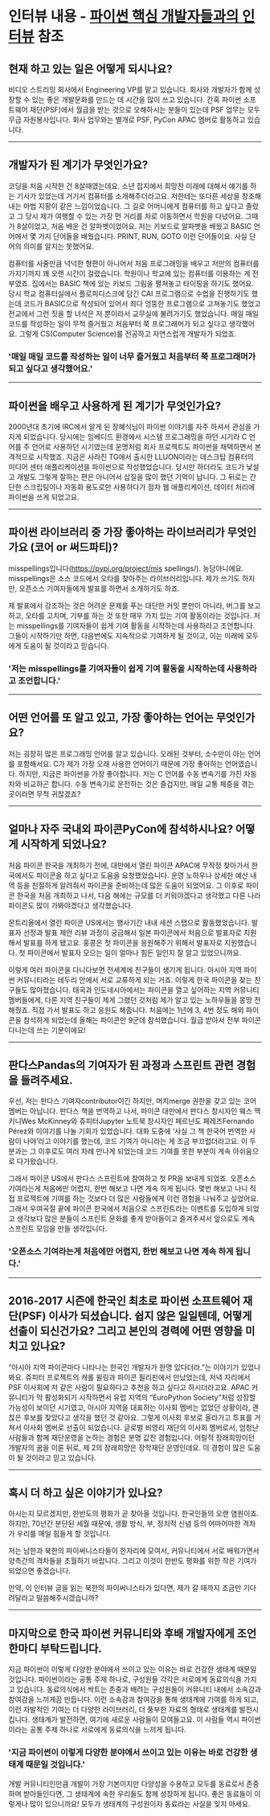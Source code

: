 # 인터뷰 내용 - [파이썬 핵심 개발자들과의 인터뷰](https://product.kyobobook.co.kr/detail/S000001800633) 참조
 

## 	현재 하고 있는 일은 어떻게 되시나요?

비디오 스트리밍 회사에서 Engineering VP를 맡고 있습니다. 회사와 개발자가 함께 성장할 수 있는 좋은 개발문화를 만드는 데 시간을 많이 쓰고 있습니다. 간혹 파이썬 소프트웨어 재단(PSF)에서 월급을 받는 것으로 오해하시는 분들이 있는데 PSF 업무는 모두 무급 자원봉사입니다. 회사 업무와는 별개로 PSF, PyCon APAC 멤버로 활동하고 있습니다.

---
## 	개발자가 된 계기가 무엇인가요?
	
코딩을 처음 시작한 건 8살때였는데요. 소년 잡지에서 희망찬 미래에 대해서 얘기를 하는 기사가 있었는데 거기서 컴퓨터를 소개해주더라고요. 저한테는 또다른 세상을 창조해내는 마법 지팡이 같은 느낌이었습니다. 그 길로 어머니에게 컴퓨터를 하고 싶다고 졸랐고 그 당시 제가 여행할 수 있는 가장 먼 거리를 차로 이동하면서 학원을 다녔어요. 그때가 8살이었고, 처음 배운 건 알파벳이었어요. 저는 키보드로 알파벳을 배웠고 BASIC 언어에서 몇 가지 단어들을 배웠습니다. PRINT, RUN, GOTO 이런 단어들이요. 사실 단어의 의미를 알지는 못했어요.

컴퓨터를 사줄만큼 넉넉한 형편이 아니어서 처음 프로그래밍을 배우고 저만의 컴퓨터를 가지기까지 꽤 오랜 시간이 걸렸습니다. 학원이나 학교에 있는 컴퓨터를 이용하는 게 전부였죠. 집에서는 BASIC 책에 있는 키보드 그림을 펼쳐놓고 타이핑을 하기도 했어요. 당시 학교 컴퓨터실에서 플로피디스크에 담긴 CAI 프로그램으로 수업을 진행하기도 했는데 코드가 BASIC으로 작성되어 있어서 죄다 엉뚱한 프로그램으로 고쳐놓기도 했었고 전교에서 그런 짓을 할 녀석은 저 뿐이라서 교무실에 불려가기도 했었습니다. 매일 매일 코드를 작성하는 일이 무척 즐거웠고 처음부터 쭉 프로그래머가 되고 싶다고 생각했어요. 그렇게 CS(Computer Science)를 전공하고 자연스럽게 개발자가 되었죠.

### '매일 매일 코드를 작성하는 일이 너무 즐거웠고 처음부터 쭉 프로그래머가 되고 싶다고 생각했어요.'

---
## 	파이썬을 배우고 사용하게 된 계기가 무엇인가요?

2000년대 초기에 IRC에서 알게 된 장혜식님이 파이썬 이야기를 자주 하셔서 관심을 가지게 되었습니다. 당시에는 임베디드 환경에서 시스템 프로그래밍을 하던 시기라 C 언어를 주 언어로 사용하던 시기였는데 운명처럼 회사 프로젝트도 파이썬을 채택하면서 본격적으로 시작했죠. 지금은 사라진 TG에서 출시한 LLUON이라는 데스크탑 컴퓨터의 미디어 센터 애플리케이션을 파이썬으로 작성했었습니다. 당시만 하더라도 코드가 낯설고 개발도 그렇게 잘하는 편은 아니어서 삽질을 많이 했던 기억이 납니다. 그 뒤로는 간단한 스크립팅이나 자동화 용도로만 사용하다가 점차 웹 애플리케이션, 데이터 처리에 파이썬을 쓰게 되었고요.

---
## 	파이썬 라이브러리 중 가장 좋아하는 라이브러리가 무엇인가요 (코어 or 써드파티)?

misspellings입니다(https://pypi.org/project/mis spellings/). 농담아니에요. misspellings은 소스 코드에서 오타를 찾아주는 라이브러리입니다. 제가 쓰기도 하지만, 오픈소스 기여자들에게 발표를 하면서 소개하기도 하죠.

제 발표에서 강조하는 것은 어려운 문제를 푸는 대단한 커밋 뿐만이 아니라, 버그를 보고하고, 오타를 고치며, 기부를 하는 것 또한 매우 가치 있는 기여 활동이라는 것입니다. 저는 misspellings를 기여자들이 쉽게 기여 활동을 시작하는데 사용하라고 조언합니다. 그들이 시작하기만 하면, 다음번에도 지속적으로 기여하게 될 것이고, 이는 미래에 모두에게 도움이 될 것이라고 믿습니다.

### '저는 misspellings를 기여자들이 쉽게 기여 활동을 시작하는데 사용하라고 조언합니다.'

---
## 	어떤 언어를 또 알고 있고, 가장 좋아하는 언어는 무엇인가요?

저는 굉장히 많은 프로그래밍 언어를 알고 있습니다. 오래된 것부터, 소수만이 아는 언어를 포함해서요. C가 제가 가장 오래 사용한 언어이기 때문에 가장 좋아하는 언어였습니다. 하지만, 지금은 파이썬을 가장 좋아합니다. 저는 C 언어를 수동 변속기를 가진 자동차와 비교하곤 합니다. 수동 변속기로 운전하는 것은 즐겁지만, 매일 교통 체증을 겪는 곳이라면 무척 귀찮겠죠?

---
## 	얼마나 자주 국내외 파이콘PyCon에 참석하시나요? 어떻게 시작하게 되었나요?

처음 파이콘 한국을 개최하기 전에, 대만에서 열린 파이콘 APAC에 무작정 찾아가서 한국에서도 파이콘을 하고 싶다고 도움을 요청했었습니다. 운영 노하우나 상세한 예산 내역 등을 친절하게 알려줘서 파이콘을 준비하는데 많은 도움이 되었어요. 그 이후로 파이콘 한국을 처음 개최하고 나서, 다음 해에는 규모를 더 키워야겠다고 생각했고 다른 나라 파이콘도 많이 가봐야겠다고 생각했습니다.

몬트리올에서 열린 파이콘 US에서는 행사기간 내내 세션 스탭으로 활동했었습니다. 발표자 선정과 발표 제안 리뷰 과정이 궁금해서 일본 파이콘에서 처음으로 발표자로 지원해서 발표를 하게 됐고요. 홍콩은 첫 파이콘을 응원해주기 위해서 발표자로 지원했습니다. 첫 파이콘에서 발표자 모으는 일이 얼마나 힘든 일인지 잘 알고 있었으니까요.

이렇게 여러 파이콘을 다니다보면 전세계에 친구들이 생기게 됩니다. 아시아 지역 파이썬 커뮤니티라는 테두리 안에서 서로 교류하게 되는 거죠. 이렇게 한국 파이콘을 찾는 친구들도 많아졌습니다. 태국과 인도네시아에서는 파이콘을 열고 싶어하는 지역 커뮤니티 멤버들에게, 다른 지역 친구들이 제게 그랬던 것처럼 제가 알고 있는 노하우들을 몽땅 전해줬죠. 직접 가서 발표도 하고 응원도 해줍니다. 처음에는 1년에 3, 4번 정도 해외 파이콘을 참석하게 되었는데 올해는 파이콘만 9군데 참석했습니다. 월급 받아서 전부 파이콘 다니는데 쓰는 기분이에요!

---
## 	판다스Pandas의 기여자가 된 과정과 스프린트 관련 경험을 들려주세요.

우선, 저는 판다스 기여자contributor이긴 하지만, 머지merge 권한을 갖고 있는 코어 멤버는 아닙니다. 판다스 책을 번역하고 나서, 파이콘 대만에서 판다스 창시자인 웨스 맥키니Wes McKinney와 쥬피터Jupyter 노트북 창시자인 페르난도 페레즈Fernando Pérez와 이야기를 나눌 기회가 있었습니다. 대화 도중에 ‘사실 그 책 한국어 번역한 사람이 나야’라고 이야기를 했는데, 코드 기여가 아니라는 게 조금 부끄럽더라고요. 이 두 분과는 그 이후로도 여러 차례 만나게 되었는데 코드 기여를 못한 부분이 계속 아쉬움으로 다가왔습니다.

그래서 파이콘 US에서 판다스 스프린트에 참여하고 첫 PR을 보내게 되었죠. 오픈소스 기여라는게 처음에만 어렵지, 한번 해보고 나면 계속 하게 됩니다. 몇번 해보고 나니 직접 프로젝트에 기여를 하는 것보다 더 많은 사람들에게 이런 경험을 나눠주고 싶었어요. 그래서 우여곡절 끝에 파이콘 한국에서 처음으로 스프린트라는 이벤트를 도입하게 되었고 생각보다 많은 분들이 스프린트 문화를 좋게 받아들이고 즐겨주셔서 앞으로도 계속 스프린트 모임을 만들 생각입니다.

### '오픈소스 기여라는게 처음에만 어렵지, 한번 해보고 나면 계속 하게 됩니다.'

---
## 	2016-2017 시즌에 한국인 최초로 파이썬 소프트웨어 재단(PSF) 이사가 되셨습니다. 쉽지 않은 일일텐데, 어떻게 선출이 되신건가요? 그리고 본인의 경력에 어떤 영향을 미치고 있나요?

“아시아 지역 파이콘마다 나타나는 한국인 개발자가 한명 있다더라.”는 이야기가 있었나봐요. 쥬피터 프로젝트의 캐롤 윌링과 파이콘 필리핀에서 만났었는데, 저녁 자리에서 PSF 이사회에 저 같은 사람이 필요하다고 추천을 하고 싶다고 하시더라고요. APAC 커뮤니티가 막 활성화되기 시작하면서 유럽 지역의 “EuroPython Society”처럼 성장할 가능성이 보이던 시기였고, 아시아 지역을 대표하는 이사회 멤버는 없었던 상황이라, 괜찮은 후보를 찾았다고 생각을 했던 것 같아요. 그렇게 이사회 후보로 올라가고 투표를 거쳐서 이사회 멤버로 선출이 되었습니다. 글로벌 비영리 재단의 이사회 멤버로서, 엄청난 사람들과 함께 재단운영을 논하는 경험은 분명 값진 경험입니다. 어릴적 장래희망이던 개발자의 꿈을 이룬 뒤로, 제 2의 장래희망은 장학재단 운영인데요. 이 경험이 많은 도움이 될 것이라고 믿고 있습니다.

---
## 	혹시 더 하고 싶은 이야기가 있나요?
	
아시는지 모르겠지만, 한반도의 평화가 곧 찾아올 것입니다. 한국인들의 오랜 염원이죠. 하지만, 70년간 분단된 세월 때문에, 생활 방식, 부, 정치적 신념 등의 어마어마한 격차가 우리를 매일 힘들게 할 것입니다.

저는 남한과 북한의 파이써니스타들이 한자리에 모여서, 커뮤니티에서 서로 배워가면서 양측간의 격차들을 초월하기 바랍니다. 그리고 이것이 한반도 평화를 위한 작은 기여가 되었으면 좋겠습니다.

만약, 이 인터뷰 글을 읽는 북한의 파이써니스타가 있다면, 제가 갈 때까지 조금만 기다려달라고 말씀해주시겠습니까?

---
## 마지막으로 한국 파이썬 커뮤니티와 후배 개발자에게 조언 한마디 부탁드립니다.

	
지금 파이썬이 이렇게 다양한 분야에서 쓰이고 있는 이유는 바로 건강한 생태계 때문일 것입니다. 파이썬이라는 공통 주제 하나로, 구성원들 각각은 서로에게 동료의식을 가지고 있습니다. 동료의식에서 싹트는 존중과 배려는 구성원들이 커뮤니티 내에서 소속감과 참여감을 느끼게끔 만듭니다. 이런 소속감과 참여감을 통해 생태계에 기여를 하게 되고, 이런 자발적인 기여는 더 다양한 라이브러리, 더 풍부한 자료의 형태로 생태계를 발전시킵니다. 생태계가 발전하면, 여기에 새로운 사람들이 모여들고요. 이 사람들 역시 파이썬이라는 공통 주제 하나로 서로에게 동료의식을 느끼게 됩니다.

### '지금 파이썬이 이렇게 다양한 분야에서 쓰이고 있는 이유는 바로 건강한 생태계 때문일 것입니다.'

개발 커뮤니티인만큼 개발이 가장 기본이지만 다양성을 수용하고 모두를 동료로서 존중하며 받아들인다면, 그 생태계에 속한 우리들도 함께 성장하게 됩니다. 좋은 동료들이 이렇게나 많이 있으니까요! 모두가 생태계의 구성원이자 동료라는 사실을 잊지 마세요.

